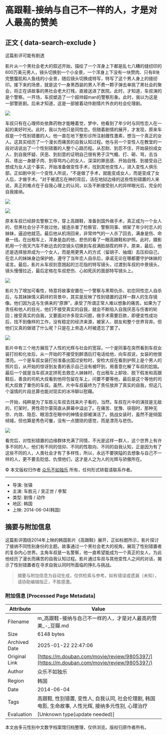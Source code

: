 # 高跟鞋-接纳与自己不一样的人，才是对人最高的赞美

## 正文 { data-search-exclude }


这篇影评可能有剧透

影片从一个黑社会老大的叙述开始，描绘了一个浑身上下都是乱七八糟的缝纫印的600万美元男人，镜头切换到一个小全景，一个浑身上下没有一块赘肉、只有8块完整腹肌和人鱼线的小全景，随后镜头切换成特写，特写了这个男人身上的缝纫印。接下来的场景，就是这个一身黑西装的男人不费一颗子弹去单挑了黑社会的聚会，将正在讲故事的黑社会老大打残，直接送进了医院。此时，才知道，车叔演的是个警察。一开场，车叔塑造了一个超帅超man的警察形象。此时，我以为这是一部警匪剧。后来才知道，这是一部披着动作剧情片外衣的社会伦理剧。

![](https://img3.doubanio.com/view/thing_review/l/public/p2207297.webp)

车叔只有在心理师处依靠药物才能睡着觉，梦中，他看到了年少时与同性恋人在一起的美好时光。此时，我以为他只是同性恋。但随着剧情的展开，才发现，原来车叔是一个性别错置的人。他一直在地下整形诊所注射雌性激素，想当一个真正的女人。这其实经历了一个漫长而痛苦的自我认知过程。他与另一个变性人在教堂的一段对话说出了一个性别错置的人整个心路历程。从忍耐、到忍不住，开始装扮成女人、到自我怀疑、厌恶、到刻意的证明自己很有男子汉气概、打、砸、骂，去当兵、练出一身腱子肉、到辱骂内心的女人、深深的罪恶感、开始自残、到接受自己想成为女人这个事实，开始准备做变性手术，找到其他变性人，进入变性人俱乐部。正如剧中另一个变性人所说，“不是做了手术，就能变成女人，而是变成了女人后，才做手术。“对于被遗忘在神的背后，活在地狱边缘的这些性别错置的人来说，真正的难点在于自我心理上的认同，以及不断接受别人的异样眼光后，完全的自我接纳。

![](https://img3.doubanio.com/view/thing_review/l/public/p2207307.webp)

![](https://img1.doubanio.com/view/thing_review/l/public/p2207299.webp)

原本车叔已经辞去警察工作，穿上高跟鞋，准备到国外做手术，真正成为一个女人的，但黑社会分子不放过他，接连杀害了检察官、警察同事、绑架了年少时恋人的妹妹，逼迫他就范。最后他从机场回来，非常帅气的一人杀了回去，满身是伤、命悬一线。在出租车上，浑身是血的他，悲伤的看了一眼高跟鞋和护照。此时，摄影机用一个雨天汽车不断远去的空镜头切换到车叔满脸胡茬的样子。原来，最后，他还是选择放弃成为一个女人，而是用更男人的方式（留胡子、抽烟）去压抑自己，在恋人的妹妹身边保护她，遵守了当年恋人自杀后，承诺无论在哪都要守护妹妹的诺言。最后，影片从车叔刻意翘起的兰花指的特写镜头，过渡到车叔的中景镜头，镜头慢慢拉近，最后定格在车叔悲伤、心如死灰的面部特写镜头上。

![](https://img3.doubanio.com/view/thing_review/l/public/p2207312.webp)

影片为了增加可看性，特意将故事安置在一个警察与黑帮仇杀、初恋同性恋人自杀后，与其妹妹情义羁绊的背景中，其实是反映了性别错置的这样一群人的生存镜像。他们因为这与生俱来的“原罪”，承受了所谓正常人难以想象的痛苦。如果为了责任和他人的目光，他们不接受真实的自我，就会不断陷入自我厌恶与伤害的轮回；接受真实的自我，又要面对许多现实问题，做手术需要巨款，即便变性成功后，找不到像样的工作，没有稳定的经济来源，被家人、朋友和整个世界背弃。但他们又真的做错了什么呢？只是在上帝造人时被遗忘了罢了。

![](https://img3.doubanio.com/view/thing_review/l/public/p2207313.webp)

影片中有三个地方展现了人性的光辉与社会的宽容。一个是同事在突然看到车叔女装打扮和化妆后，从一开始的不接受到醉酒后打电话给他，向车叔说，女装的他很漂亮。一个是车叔女装打扮准备出国过安检时，安检大叔在看到护照上是个男人的照片后，从开始的惊讶到友善的表示自己没有被吓到，用善意化解了车叔的尬尴。最后一个就是当车叔决定拼死去救恋人妹妹时，在出租车上卸妆、脱下假发和高跟鞋后，善良的司机大叔看到他将包留在车上，问要不要等他，最后是这个等他的司机大叔救了重伤的车叔。虽然，片中车叔最终为了责任放弃了真实的自我，但这几个温情的片段总算也能对现实的冰冷聊以慰藉。

一开始，纯粹是为了车胜元车叔去找来片子看的，当然，车叔在片中的演技是无敌的，打架时，男性荷尔蒙简直从屏幕中溢出了。在痛苦、犹豫、徘徊时，那种无奈、内敛、隐忍、眼泪含在眼中的神情全部被演活了。挑战女装时，虽然不是倾国倾城，但也算是秀色可餐，没有一点猥琐的感觉，而是漂亮与悲伤。

![](https://img9.doubanio.com/view/thing_review/l/public/p2207315.webp)

看完后，对性别错置的边缘群体充满了同情，不光是这样一群人，这个世界上有许多不同的人，他们有不同的信仰、不同的性取向、不同的自我认知，正是因为有了这些不同的人，人类社会才有了多样性，所以，永远不要狭隘的去想象与自己不一样的人，更不要去贬低、仇恨他们，这才是人之为人的光辉与骄傲所在。

© 本文版权归作者 [众乐不如独乐](https://www.douban.com/people/52972202/) 所有，任何形式转载请联系作者。

---

- 导演: 张镇
- 主演: 车胜元 / 吴正世 / 李絮
- 类型: 剧情 / 动作
- 地区: 韩国
- 上映: 2014-06-04(韩国)
<!-- tcd_original_link https://m.douban.com/movie/review/9805397/ -->


## 摘要与附加信息

<!-- tcd_abstract -->
这篇影评围绕2014年上映的韩国影片《高跟鞋》展开，正如标题所示，影片探讨了接纳不同性别身份的主题。故事通过一个黑社会老大的视角，展现了性别错置者的复杂内心世界。主角车叔是一名警察，他一直希望能成为一个真正的女人，为此他经历了漫长而痛苦的自我认知过程。影片通过车叔与其他变性人之间的对话，揭示了性别错置者在寻求自我认同时所面临的挣扎与挑战。
<!-- tcd_abstract_end -->

> 摘要与附加信息为自动生成，仅供检索与参考。如有错误或遗漏（未知），请协助编辑指正，不胜感激。

### 附加信息 [Processed Page Metadata]

| Attribute       | Value                                  |
|-----------------|----------------------------------------|
| Filename        | m_高跟鞋-接纳与自己不一样的人，才是对人最高的赞美_-_豆瓣.md                             |
| Size            | 6148 bytes                           |
| Archived Date   | 2025-01-22 22:47:06                             |
| Original Link   | [https://m.douban.com/movie/review/9805397/](https://m.douban.com/movie/review/9805397/)                       |
| Author          | 众乐不如独乐                               |
| Region          | 韩国                               |
| Date            | 2014-06-04                                 |
| Tags            | 高跟鞋, 性别错置, 变性人, 自我认同, 社会伦理剧, 韩国电影, 生命故事, 人性光辉, 接纳多元性别, 心理治疗                                 |
| Evaluation            | [Unknown type(update needed)]                                 |
<!-- tcd_table_end -->

本文由多元性别中文数字档案馆归档整理，仅供浏览。版权归原作者所有。
